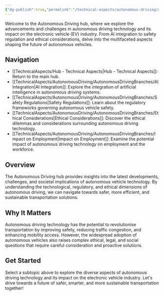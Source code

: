 ```yaml
---
{"dg-publish":true,"permalink":"/technical-aspects/autonomous-driving/autonomous-driving/"}
---
```


Welcome to the Autonomous Driving hub, where we explore the advancements and challenges in autonomous driving technology and its impact on the electronic vehicle (EV) industry. From AI integration to safety regulation and ethical considerations, delve into the multifaceted aspects shaping the future of autonomous vehicles.

## Navigation

- [[TechnicalAspects/Hub - Technical Aspects\|Hub - Technical Aspects]]: Return to the main hub.
- [[TechnicalAspects/AutonomousDriving/AutonomousDrivingBranches/AI Integration\|AI Integration]]: Explore the integration of artificial intelligence in autonomous driving systems.
- [[TechnicalAspects/AutonomousDriving/AutonomousDrivingBranches/Safety Regulations\|Safety Regulations]]: Learn about the regulatory frameworks governing autonomous vehicle safety.
- [[TechnicalAspects/AutonomousDriving/AutonomousDrivingBranches/Ethical Considerations\|Ethical Considerations]]: Discover the ethical dilemmas and considerations surrounding autonomous driving technology.
- [[TechnicalAspects/AutonomousDriving/AutonomousDrivingBranches/Impact on Employment\|Impact on Employment]]: Examine the potential impact of autonomous driving technology on employment and the workforce.

## Overview

The Autonomous Driving hub provides insights into the latest developments, challenges, and societal implications of autonomous vehicle technology. By understanding the technological, regulatory, and ethical dimensions of autonomous driving, we can navigate towards safer, more efficient, and sustainable transportation solutions.

## Why It Matters

Autonomous driving technology has the potential to revolutionise transportation by improving safety, reducing traffic congestion, and enhancing mobility access. However, the widespread adoption of autonomous vehicles also raises complex ethical, legal, and social questions that require careful consideration and proactive solutions.

## Get Started

Select a subtopic above to explore the diverse aspects of autonomous driving technology and its impact on the electronic vehicle industry. Let's drive towards a future of safer, smarter, and more sustainable transportation together!

